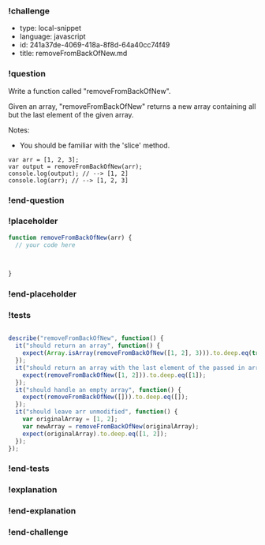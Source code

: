 ### !challenge

* type: local-snippet
* language: javascript
* id: 241a37de-4069-418a-8f8d-64a40cc74f49
* title: removeFromBackOfNew.md

### !question

Write a function called "removeFromBackOfNew".

Given an array, "removeFromBackOfNew" returns a new array containing all but the last element of the given array.

Notes:
* You should be familiar with the 'slice' method.

```
var arr = [1, 2, 3];
var output = removeFromBackOfNew(arr);
console.log(output); // --> [1, 2]
console.log(arr); // --> [1, 2, 3]
```

### !end-question

### !placeholder

```js
function removeFromBackOfNew(arr) {
  // your code here
   

   
}
```

### !end-placeholder

### !tests

```js

describe("removeFromBackOfNew", function() {
  it("should return an array", function() {
    expect(Array.isArray(removeFromBackOfNew([1, 2], 3))).to.deep.eq(true);
  });
  it("should return an array with the last element of the passed in array removed", function() {
    expect(removeFromBackOfNew([1, 2])).to.deep.eq([1]);
  });
  it("should handle an empty array", function() {
    expect(removeFromBackOfNew([])).to.deep.eq([]);
  });
  it("should leave arr unmodified", function() {
    var originalArray = [1, 2];
    var newArray = removeFromBackOfNew(originalArray);
    expect(originalArray).to.deep.eq([1, 2]);
  });
});


```

### !end-tests

### !explanation

### !end-explanation

### !end-challenge

